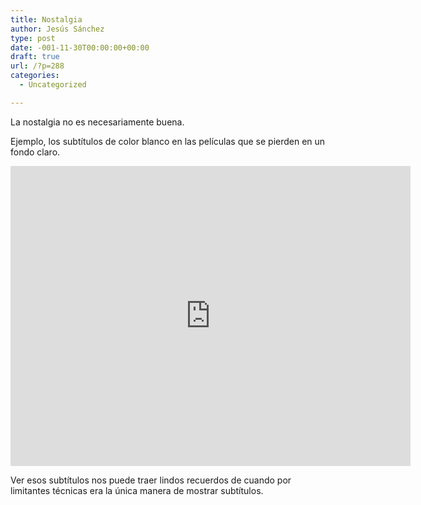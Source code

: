 ```yaml
---
title: Nostalgia
author: Jesús Sánchez
type: post
date: -001-11-30T00:00:00+00:00
draft: true
url: /?p=288
categories:
  - Uncategorized

---
```

La nostalgia no es necesariamente buena.

Ejemplo, los subtítulos de color blanco en las películas que se pierden en un fondo claro.

<iframe title="Thriller: A Cruel Picture (1974) - Theatrical Trailer" width="640" height="480" src="https://www.youtube.com/embed/rP0BIJZQWuc?feature=oembed" frameborder="0" allow="accelerometer; autoplay; encrypted-media; gyroscope; picture-in-picture" allowfullscreen></iframe>

Ver esos subtítulos nos puede traer lindos recuerdos de cuando por limitantes técnicas era la única manera de mostrar subtítulos.